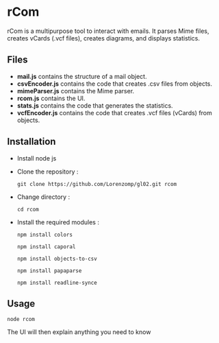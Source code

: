 # rCom
rCom is a multipurpose tool to interact with emails. It parses Mime files, creates vCards (.vcf files), creates diagrams, and displays statistics.

## Files

 - **mail.js** contains the structure of a mail object.
 - **csvEncoder.js** contains the code that creates .csv files from objects.
 - **mimeParser.js** contains the Mime parser.
 -  **rcom.js** contains the UI.
- **stats.js** contains the code that generates the statistics.
- **vcfEncoder.js** contains the code that creates .vcf files (vCards) from objects.

## Installation

 - Install node js
 - Clone the repository :
 
     `git clone https://github.com/Lorenzomp/gl02.git rcom`
 
 - Change directory :
 
     `cd rcom`
 
 - Install the required modules : 
 
    `npm install colors`
 
    `npm install caporal`
 
    `npm install objects-to-csv`
 
    `npm install papaparse`
 
    `npm install readline-synce`

## Usage

`node rcom`

The UI will then explain anything you need to know

